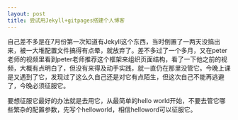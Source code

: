 ```yaml
---
layout: post
title: 尝试用Jekyll+gitpages搭建个人博客
---
```


<p>自己差不多是在7月份第一次知道有Jekyll这个东西，当时倒置了一两天没搞出来，被一大堆配置文件搞得有点晕，就放弃了。差不多过了一个多月，又在peter老师的视频里看到peter老师推荐这个框架来组织页面结构，看了一下他之前的视频，大概有点明白了，但没有来得及动手实践，就一直仍在那里没管它。今晚上课是又遇到了它，发现过了这么久自己还是对它有点陌生，但这次自己不能再逃避了，今晚必须征服它。</p>

<p>要想征服它最好的办法就是去用它，从最简单的hello world开始，不要去管它哪些繁杂的配置参数，先写个helloworld，相信helloword可以征服它。</p>